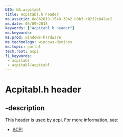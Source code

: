 ```yaml
---
UID: NA:acpitabl
title: Acpitabl.h header
ms.assetid: 8e862019-1540-3042-b0b3-c02f2c842ac2
ms.date: 05/09/2018
keywords: ["Acpitabl.h header"]
ms.keywords: 
ms.prod: windows-hardware
ms.technology: windows-devices
ms.topic: portal
tech.root: acpi
f1_keywords:
 - acpitabl
 - acpitabl/acpitabl
---
```


# Acpitabl.h header


## -description

This header is used by acpi. For more information, see:

- [ACPI](../_acpi/index.md)<br><br>

